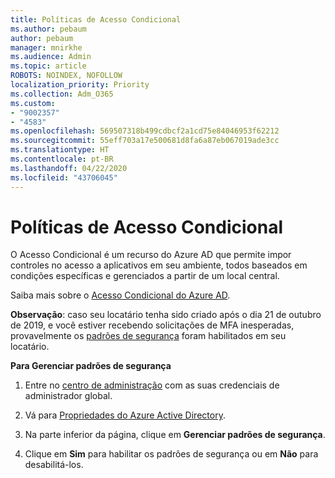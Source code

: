```yaml
---
title: Políticas de Acesso Condicional
ms.author: pebaum
author: pebaum
manager: mnirkhe
ms.audience: Admin
ms.topic: article
ROBOTS: NOINDEX, NOFOLLOW
localization_priority: Priority
ms.collection: Adm_O365
ms.custom:
- "9002357"
- "4583"
ms.openlocfilehash: 569507318b499cdbcf2a1cd75e84046953f62212
ms.sourcegitcommit: 55eff703a17e500681d8fa6a87eb067019ade3cc
ms.translationtype: HT
ms.contentlocale: pt-BR
ms.lasthandoff: 04/22/2020
ms.locfileid: "43706045"
---
```

# <a name="conditional-access-policies"></a>Políticas de Acesso Condicional

O Acesso Condicional é um recurso do Azure AD que permite impor controles no acesso a aplicativos em seu ambiente, todos baseados em condições específicas e gerenciados a partir de um local central.

Saiba mais sobre o [Acesso Condicional do Azure AD](https://docs.microsoft.com/azure/active-directory/conditional-access/).  

**Observação**: caso seu locatário tenha sido criado após o dia 21 de outubro de 2019, e você estiver recebendo solicitações de MFA inesperadas, provavelmente os [padrões de segurança](https://aka.ms/securitydefaults) foram habilitados em seu locatário.

**Para Gerenciar padrões de segurança**

1. Entre no [centro de administração](https://go.microsoft.com/fwlink/p/?linkid=834822) com as suas credenciais de administrador global.

2. Vá para [Propriedades do Azure Active Directory](https://portal.azure.com/#blade/Microsoft_AAD_IAM/ActiveDirectoryMenuBlade/Properties).

3. Na parte inferior da página, clique em **Gerenciar padrões de segurança**.

4. Clique em **Sim** para habilitar os padrões de segurança ou em **Não** para desabilitá-los.
